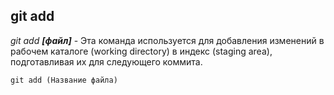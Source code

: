 ## git add
*git add **[файл]*** - Эта команда используется для добавления изменений в рабочем каталоге (working directory) в индекс (staging area), подготавливая их для следующего коммита.
```bash= 
git add (Название файла)
```